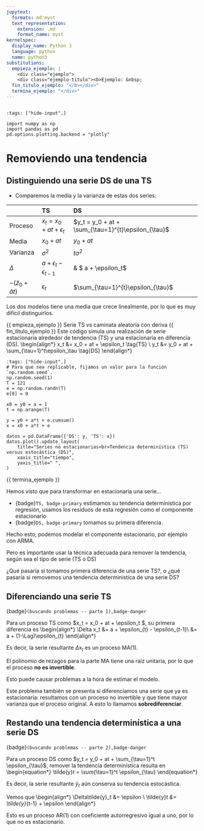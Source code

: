 ```yaml
---
jupytext:
  formats: md:myst
  text_representation:
    extension: .md
    format_name: myst
kernelspec:
  display_name: Python 3
  language: python
  name: python3
substitutions:
  empieza_ejemplo: |
    <div class="ejemplo">
    <div class="ejemplo-titulo"><b>Ejemplo: &nbsp;
  fin_titulo_ejemplo: "</b></div>"
  termina_ejemplo: "</div>"
---
```



```{include} ../math-definitions.md
```

```{code-cell} ipython3
:tags: ["hide-input",]

import numpy as np
import pandas as pd
pd.options.plotting.backend = "plotly"

```


# Removiendo una tendencia

## Distinguiendo una serie DS de una TS

- Comparemos la media y la varianza de estas dos series:

|                |    TS             |    DS                   |
| :------------- | :---------------- | :---------------------- |
| Proceso        | $x_t = x_0 + at + \epsilon_t$  |  $y_t = y_0 + at + \sum_{\tau=1}^{t}\epsilon_{\tau}$  |
| Media          | $x_0 + at$           | $y_0 + at$                  |
| Varianza       | $\sigma^2$               | $t\sigma^2$                      |
| $\Delta$             | $a + \epsilon_{t} - \epsilon_{t-1}$      |& $ a + \epsilon_t$                   |
| $-(\hat{z}_0 + \hat{a}t)$     |  $\epsilon_t$              | $\sum_{\tau=1}^{t}\epsilon_{\tau}$                   |


Los dos modelos tiene una media que crece linealmente, por lo que es muy difícil distinguirlos.


{{ empieza_ejemplo }} Serie TS vs caminata aleatoria con deriva {{ fin_titulo_ejemplo }}
Este código simula una realización de serie estacionaria alrededor de tendencia (TS) y una estacionaria en diferencia (DS).
\begin{align*}
x_t &= x_0 + at + \epsilon_t \tag{TS} \\
y_t &= y_0 + at + \sum_{\tau=1}^t\epsilon_\tau \tag{DS}
\end{align*}



```{code-cell} ipython3
:tags: ["hide-input",]
# Para que sea replicable, fijamos un valor para la función  `np.random.seed`.
np.random.seed(1)
T = 121
e = np.random.randn(T)
e[0] = 0

x0 = y0 = a = 1
t = np.arange(T)

y = y0 + a*t + e.cumsum()
x = x0 + a*t + e

datos = pd.DataFrame({'DS': y, 'TS': x})
datos.plot().update_layout(
    title="Series no estacionarias<br>Tendencia determinística (TS) versus estocástica (DS)",
    xaxis_title="tiempo",
    yaxis_title=" ",
)
```
{{ termina_ejemplo }}

Hemos visto que para transformar en estacionaria una serie...

- {badge}`TS, badge-primary` estimamos su tendencia determinística por regresión, usamos los residuos de esta regresión como el componente estacionario
- {badge}`DS, badge-primary` tomamos su primera diferencia.

Hecho esto, podemos modelar el componente estacionario, por ejemplo con ARMA.

Pero es importante usar la técnica adecuada para remover la tendencia, según sea el tipo de serie (TS o DS)

¿Qué pasaría si tomamos primera diferencia de una serie TS?, o ¿qué pasaría si removemos una tendencia determinística de una serie DS?



## Diferenciando una serie TS
{badge}`(buscando problemas -- parte 1),badge-danger`

Para un proceso TS como $x_t = x_0 + at + \epsilon_t $, su primera diferencia es
\begin{align*}
\Delta x_t &= a + \epsilon_{t} - \epsilon_{t-1}\\
           &= a + (1-\Lag)\epsilon_{t}
\end{align*}

Es decir, la serie resultante $\Delta x_t$ es un proceso MA(1).

El polinomio de rezagos para la parte MA tiene una raíz unitaria, por lo que el proceso **no es invertible**.

Esto puede causar problemas a la hora de estimar el modelo.

Este problema también se presenta si diferenciamos una serie que ya es estacionaria: resultamos con un proceso no invertible y que tiene mayor varianza que el proceso original. A esto lo llamamos **sobrediferenciar**.



## Restando una tendencia determinística a una serie DS
{badge}`(buscando problemas -- parte 2),badge-danger`

Para un proceso DS como $y_t = y_0 + at + \sum_{\tau=1}^t \epsilon_{\tau}$, remover la tendencia determinística resulta en
\begin{equation*}
\tilde{y}_t = 	\sum_{\tau=1}^t \epsilon_{\tau}
\end{equation*}

Es decir, la serie resultante $\tilde{y}_t$ aún conserva su tendencia estocástica.

Vemos que
\begin{align*}
\Delta\tilde{y}_t &= \epsilon \\
\tilde{y}_t &= \tilde{y}_{t-1} + \epsilon
\end{align*}

Esto es un proceso AR(1) con coeficiente autorregresivo igual a uno, por lo que no es estacionario.
